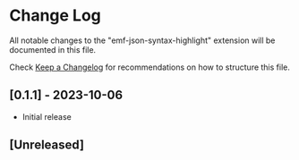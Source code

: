 # Change Log

All notable changes to the "emf-json-syntax-highlight" extension will be documented in this file.

Check [Keep a Changelog](http://keepachangelog.com/) for recommendations on how to structure this file.


## [0.1.1] - 2023-10-06

- Initial release


## [Unreleased]